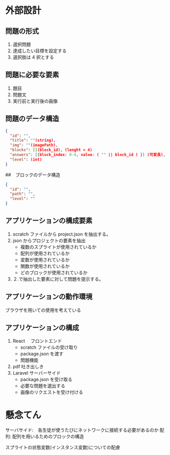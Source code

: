 # 外部設計

## 問題の形式

1. 選択問題
2. 達成したい目標を設定する
3. 選択肢は 4 択とする

## 問題に必要な要素

1. 題目
2. 問題文
3. 実行前と実行後の画像

## 問題のデータ構造

```json
{
  "id": "",
  "title": ""(string),
  "img": ""(imagePath),
  "blocks": [](block_id), (lenght = 4)
  "answers": [{block_index: 0-4, value: ( "" || block_id ) }] (可変長),
  "level": (int)
}
```

##　ブロックのデータ構造

```json
{
  "id": "",
  "path": "",
  "level": ""
}
```

## アプリケーションの構成要素

1. scratch ファイルから project.json を抽出する。
2. json からプロジェクトの要素を抽出
   - 複数のスプライトが使用されているか
   - 配列が使用されているか
   - 変数が使用されているか
   - 関数が使用されているか
   - どのブロックが使用されているか
3. ２.で抽出した要素に対して問題を提示する。

## アプリケーションの動作環境

ブラウザを用いての使用を考えている

## アプリケーションの構成

1. React 　フロントエンド
   - scratch ファイルの受け取り
   - package.json を渡す
   - 問題機能
2. pdf 吐き出しき
3. Laravel サーバーサイド
   - package.json を受け取る
   - 必要な問題を選出する
   - 画像のリクエストを受け付ける

# 懸念てん

サーバサイド:　各生徒が使うたびにネットワークに接続する必要があるのか
配列: 配列を用いるためのブロックの構造

スプライトの状態変数(インスタンス変数)についての配慮
